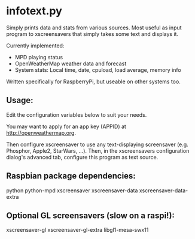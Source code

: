 infotext.py
===========

Simply prints data and stats from various sources. Most useful as input
program to xscreensavers that simply takes some text and displays it.

Currently implemented:
  * MPD playing status
  * OpenWeatherMap weather data and forecast
  * System stats: Local time, date, cpuload, load average, memory info

Written specifically for RaspberryPi, but useable on other systems too.


Usage: 
------

Edit the configuration variables below to suit your needs. 

You may want to apply for an app key (APPID) at http://openweathermap.org.

Then configure xscreensaver to use any text-displaying screensaver
(e.g. Phosphor, Apple2, StarWars, ...). Then, in the xscreensavers
configuration dialog's advanced tab, configure this program as text source.


Raspbian package dependencies:
------------------------------

python python-mpd xscreensaver xscreensaver-data xscreensaver-data-extra


Optional GL screensavers (slow on a raspi!):
--------------------------------------------

xscreensaver-gl xscreensaver-gl-extra libgl1-mesa-swx11
